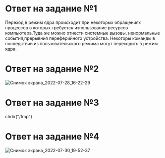# Ответ на задание №1
Переход в режим ядра происходит при некоторых  обращениях процессов в которых требуется изпользование ресурсов компьютера.Туда же можно отнести системные вызовы, ненормальные события,прерывния переферийного устройства. Некоторы команды в последствии из пользовательского режима  могут переходить в режим ядра. 
# Ответ на задание №2
![Снимок экрана_2022-07-28_16-22-29](https://user-images.githubusercontent.com/107581500/181516280-4566090b-b1b8-48d7-a84d-dfc4905b76f5.png)
# Ответ на задание №3
chdir("/tmp") 
# Ответ на задание №4
![Снимок экрана_2022-07-30_19-52-37](https://user-images.githubusercontent.com/107581500/181933806-0e357c8c-a535-40f0-961f-dbe4afc60e2d.png)
